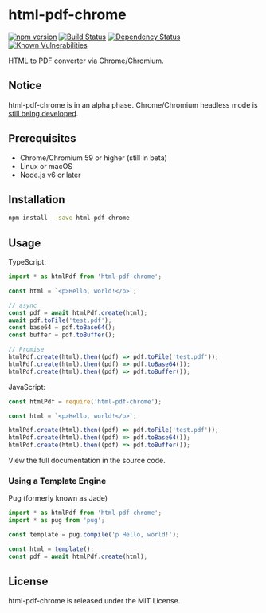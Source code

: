 # html-pdf-chrome

[![npm version](https://badge.fury.io/js/html-pdf-chrome.svg)](https://badge.fury.io/js/html-pdf-chrome)
[![Build Status](https://travis-ci.org/westy92/html-pdf-chrome.svg)](https://travis-ci.org/westy92/html-pdf-chrome/)
[![Dependency Status](https://david-dm.org/westy92/html-pdf-chrome.svg)](https://david-dm.org/westy92/html-pdf-chrome)
[![Known Vulnerabilities](https://snyk.io/test/github/westy92/html-pdf-chrome/badge.svg)](https://snyk.io/test/github/westy92/html-pdf-chrome)


HTML to PDF converter via Chrome/Chromium.

## Notice
html-pdf-chrome is in an alpha phase.  Chrome/Chromium headless mode is [still being developed](https://bugs.chromium.org/p/chromium/issues/list?can=2&q=label:Proj-Headless).

## Prerequisites
* Chrome/Chromium 59 or higher (still in beta)
* Linux or macOS
* Node.js v6 or later

## Installation
```bash
npm install --save html-pdf-chrome
```

## Usage

TypeScript:
```ts
import * as htmlPdf from 'html-pdf-chrome';

const html = `<p>Hello, world!</p>`;

// async
const pdf = await htmlPdf.create(html);
await pdf.toFile('test.pdf');
const base64 = pdf.toBase64();
const buffer = pdf.toBuffer();

// Promise
htmlPdf.create(html).then((pdf) => pdf.toFile('test.pdf'));
htmlPdf.create(html).then((pdf) => pdf.toBase64());
htmlPdf.create(html).then((pdf) => pdf.toBuffer());
```

JavaScript:
```js
const htmlPdf = require('html-pdf-chrome');

const html = `<p>Hello, world!</p>`;

htmlPdf.create(html).then((pdf) => pdf.toFile('test.pdf'));
htmlPdf.create(html).then((pdf) => pdf.toBase64());
htmlPdf.create(html).then((pdf) => pdf.toBuffer());
```

View the full documentation in the source code.

### Using a Template Engine

Pug (formerly known as Jade)

```ts
import * as htmlPdf from 'html-pdf-chrome';
import * as pug from 'pug';

const template = pug.compile('p Hello, world!');

const html = template();
const pdf = await htmlPdf.create(html);
```

## License
html-pdf-chrome is released under the MIT License.
